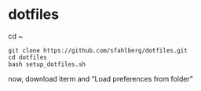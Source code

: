 # dotfiles

cd ~

```
git clone https://github.com/sfahlberg/dotfiles.git
cd dotfiles
bash setup_dotfiles.sh
```

now, download iterm and “Load preferences from folder”


